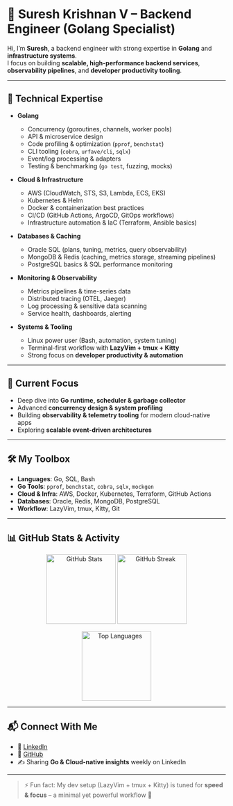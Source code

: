 # 🐹 Suresh Krishnan V – Backend Engineer (Golang Specialist)

Hi, I’m **Suresh**, a backend engineer with strong expertise in **Golang** and **infrastructure systems**.  
I focus on building **scalable, high-performance backend services**, **observability pipelines**, and **developer productivity tooling**.  

---

## 🚀 Technical Expertise

- **Golang**
  - Concurrency (goroutines, channels, worker pools)
  - API & microservice design
  - Code profiling & optimization (`pprof`, `benchstat`)
  - CLI tooling (`cobra`, `urfave/cli`, `sqlx`)
  - Event/log processing & adapters
  - Testing & benchmarking (`go test`, fuzzing, mocks)

- **Cloud & Infrastructure**
  - AWS (CloudWatch, STS, S3, Lambda, ECS, EKS)
  - Kubernetes & Helm
  - Docker & containerization best practices
  - CI/CD (GitHub Actions, ArgoCD, GitOps workflows)
  - Infrastructure automation & IaC (Terraform, Ansible basics)

- **Databases & Caching**
  - Oracle SQL (plans, tuning, metrics, query observability)
  - MongoDB & Redis (caching, metrics storage, streaming pipelines)
  - PostgreSQL basics & SQL performance monitoring

- **Monitoring & Observability**
  - Metrics pipelines & time-series data
  - Distributed tracing (OTEL, Jaeger)
  - Log processing & sensitive data scanning
  - Service health, dashboards, alerting

- **Systems & Tooling**
  - Linux power user (Bash, automation, system tuning)
  - Terminal-first workflow with **LazyVim + tmux + Kitty**
  - Strong focus on **developer productivity & automation**

---

## 🧠 Current Focus

- Deep dive into **Go runtime, scheduler & garbage collector**  
- Advanced **concurrency design & system profiling**  
- Building **observability & telemetry tooling** for modern cloud-native apps  
- Exploring **scalable event-driven architectures**  

---

## 🛠️ My Toolbox

- **Languages**: Go, SQL, Bash  
- **Go Tools**: `pprof`, `benchstat`, `cobra`, `sqlx`, `mockgen`  
- **Cloud & Infra**: AWS, Docker, Kubernetes, Terraform, GitHub Actions  
- **Databases**: Oracle, Redis, MongoDB, PostgreSQL  
- **Workflow**: LazyVim, tmux, Kitty, Git  

---
## 📊 GitHub Stats & Activity

<p align="center">
  <img src="https://github-readme-stats.vercel.app/api?username=sureshkrishnan-v&show_icons=true&theme=tokyonight" alt="GitHub Stats" height="160"/>
  <img src="https://streak-stats.demolab.vercel.app/?user=sureshkrishnan-v&theme=tokyonight" alt="GitHub Streak" height="160"/>
</p>

<p align="center">
  <img src="https://github-readme-stats.vercel.app/api/top-langs/?username=sureshkrishnan-v&layout=compact&theme=tokyonight" alt="Top Languages" height="160"/>
</p>

---

## 📬 Connect With Me

- 💼 [LinkedIn](https://www.linkedin.com/in/your-link)  
- 🐙 [GitHub](https://github.com/mr-sk-007)  
- ✍️ Sharing **Go & Cloud-native insights** weekly on LinkedIn  

---

> ⚡ Fun fact: My dev setup (LazyVim + tmux + Kitty) is tuned for **speed & focus** – a minimal yet powerful workflow 🚀

